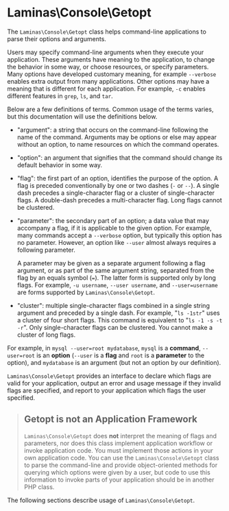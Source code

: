 # Laminas\\Console\\Getopt

The `Laminas\Console\Getopt` class helps command-line applications to parse their
options and arguments.

Users may specify command-line arguments when they execute your application. These arguments have
meaning to the application, to change the behavior in some way, or choose resources, or specify
parameters. Many options have developed customary meaning, for example `--verbose` enables extra
output from many applications. Other options may have a meaning that is different for each
application. For example, `-c` enables different features in `grep`, `ls`, and `tar`.

Below are a few definitions of terms. Common usage of the terms varies, but this documentation will
use the definitions below.

- "argument": a string that occurs on the command-line following the name of the
  command. Arguments may be options or else may appear without an option, to
  name resources on which the command operates.
- "option": an argument that signifies that the command should change its
  default behavior in some way.
- "flag": the first part of an option, identifies the purpose of the option. A
  flag is preceded conventionally by one or two dashes (`-` or `--`). A single
  dash precedes a single-character flag or a cluster of single-character flags.
  A double-dash precedes a multi-character flag. Long flags cannot be clustered.
- "parameter": the secondary part of an option; a data value that may accompany
  a flag, if it is applicable to the given option. For example, many commands
  accept a `--verbose` option, but typically this option has no parameter.
  However, an option like `--user` almost always requires a following parameter.

  A parameter may be given as a separate argument following a flag argument, or
  as part of the same argument string, separated from the flag by an equals symbol
  (`=`). The latter form is supported only by long flags. For example, `-u
  username`, `--user username`, and `--user=username` are forms supported by
  `Laminas\Console\Getopt`.
- "cluster": multiple single-character flags combined in a single string
  argument and preceded by a single dash. For example, "`ls -1str`" uses a
  cluster of four short flags. This command is equivalent to "`ls -1 -s -t -r`".
  Only single-character flags can be clustered. You cannot make a cluster of
  long flags.

For example, in `mysql --user=root mydatabase`, `mysql` is a **command**,
`--user=root` is an **option** (`--user` is a **flag** and `root` is a
**parameter** to the option), and `mydatabase` is an argument (but not an option
by our definition).

`Laminas\Console\Getopt` provides an interface to declare which flags are valid for
your application, output an error and usage message if they invalid flags are
specified, and report to your application which flags the user specified.

> ## Getopt is not an Application Framework
>
> `Laminas\Console\Getopt` does **not** interpret the meaning of flags and
> parameters, nor does this class implement application workflow or invoke
> application code. You must implement those actions in your own application
> code. You can use the `Laminas\Console\Getopt` class to parse the command-line
> and provide object-oriented methods for querying which options were given by a
> user, but code to use this information to invoke parts of your application
> should be in another PHP class.

The following sections describe usage of `Laminas\Console\Getopt`.
